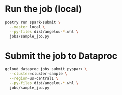 # Run the job (local)
```bash
poetry run spark-submit \
  --master local \
  --py-files dist/angelou-*.whl \
  jobs/sample_job.py
```


# Submit the job to Dataproc
```bash
gcloud dataproc jobs submit pyspark \
  --cluster=cluster-sample \
  --region=us-central1 \
  --py-files dist/angelou-*.whl \
  jobs/sample_job.py
```